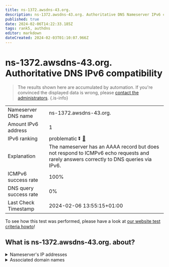 ```yaml
---
title: ns-1372.awsdns-43.org.
description: ns-1372.awsdns-43.org. Authoritative DNS Nameserver IPv6 compatibility
published: true
date: 2024-02-06T14:22:33.185Z
tags: rank5, authdns
editor: markdown
dateCreated: 2024-02-03T01:10:07.966Z
---
```


# ns-1372.awsdns-43.org. Authoritative DNS IPv6 compatibility

> The results shown here are accumulated by automation. If you're convinced the displayed data is wrong, please [contact the administrators](/howto/chat). 
{.is-info}




|   |   |
| - | - |
| Nameserver DNS name | ns-1372.awsdns-43.org.
| Amount IPv6 address | 1
| IPv6 ranking | problematic :arrow_double_down: [🔗](/howto/ranking) |
| Explanation | The nameserver has an AAAA record but does not respond to ICMPv6 echo requests and rarely answers correctly to DNS queries via IPv6. |
| ICMPv6 success rate | 100%|
| DNS query success rate | 0% |
| Last Check Timestamp | 2024-02-06 13:55:15+01:00 |

To see how this test was performed, please have a look at [our website test criteria howto](/howto/testcriteria/authdns)!


## What is ns-1372.awsdns-43.org. about?




<details>
<summary>Nameserver's IP addresses</summary>

2600:9000:5305:5c00::1

</details>



<details>
<summary>Associated domain names</summary>

www.netflix.com

</details>
